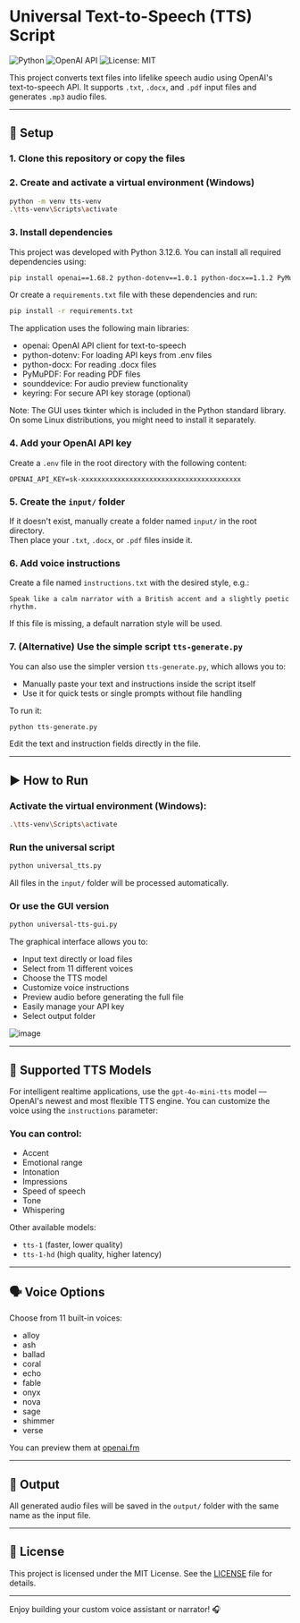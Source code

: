 # Universal Text-to-Speech (TTS) Script

![Python](https://img.shields.io/badge/python-3.12-blue) ![OpenAI API](https://img.shields.io/badge/OpenAI-TTS-orange) ![License: MIT](https://img.shields.io/badge/license-MIT-green)

This project converts text files into lifelike speech audio using OpenAI's text-to-speech API.
It supports `.txt`, `.docx`, and `.pdf` input files and generates `.mp3` audio files.

---

## 🔧 Setup

### 1. Clone this repository or copy the files

### 2. Create and activate a virtual environment (Windows)
```bash
python -m venv tts-venv
.\tts-venv\Scripts\activate
```

### 3. Install dependencies

This project was developed with Python 3.12.6. You can install all required dependencies using:

```bash
pip install openai==1.68.2 python-dotenv==1.0.1 python-docx==1.1.2 PyMuPDF==1.25.4 sounddevice==0.5.1 keyring==25.6.0
```

Or create a `requirements.txt` file with these dependencies and run:

```bash
pip install -r requirements.txt
```

The application uses the following main libraries:
- openai: OpenAI API client for text-to-speech
- python-dotenv: For loading API keys from .env files
- python-docx: For reading .docx files
- PyMuPDF: For reading PDF files
- sounddevice: For audio preview functionality
- keyring: For secure API key storage (optional)

Note: The GUI uses tkinter which is included in the Python standard library. On some Linux distributions, you might need to install it separately.

### 4. Add your OpenAI API key
Create a `.env` file in the root directory with the following content:
```
OPENAI_API_KEY=sk-xxxxxxxxxxxxxxxxxxxxxxxxxxxxxxxxxxxxxxxx
```

### 5. Create the `input/` folder  
If it doesn't exist, manually create a folder named `input/` in the root directory.  
Then place your `.txt`, `.docx`, or `.pdf` files inside it.

### 6. Add voice instructions
Create a file named `instructions.txt` with the desired style, e.g.:
```
Speak like a calm narrator with a British accent and a slightly poetic rhythm.
```
If this file is missing, a default narration style will be used.

### 7. (Alternative) Use the simple script `tts-generate.py`
You can also use the simpler version `tts-generate.py`, which allows you to:
- Manually paste your text and instructions inside the script itself
- Use it for quick tests or single prompts without file handling

To run it:
```bash
python tts-generate.py
```
Edit the text and instruction fields directly in the file.

---

## ▶️ How to Run

### Activate the virtual environment (Windows):
```bash
.\tts-venv\Scripts\activate
```

### Run the universal script
```bash
python universal_tts.py
```
All files in the `input/` folder will be processed automatically.

### Or use the GUI version
```bash
python universal-tts-gui.py
```
The graphical interface allows you to:
- Input text directly or load files
- Select from 11 different voices
- Choose the TTS model
- Customize voice instructions
- Preview audio before generating the full file
- Easily manage your API key
- Select output folder

![image](https://github.com/user-attachments/assets/487d14d1-b6cf-4a23-8298-ad2af847793d)

---

## 💬 Supported TTS Models

For intelligent realtime applications, use the `gpt-4o-mini-tts` model — OpenAI's newest and most flexible TTS engine.
You can customize the voice using the `instructions` parameter:

### You can control:
- Accent
- Emotional range
- Intonation
- Impressions
- Speed of speech
- Tone
- Whispering

Other available models:
- `tts-1` (faster, lower quality)
- `tts-1-hd` (high quality, higher latency)

---

## 🗣️ Voice Options
Choose from 11 built-in voices:
- alloy
- ash
- ballad
- coral
- echo
- fable
- onyx
- nova
- sage
- shimmer
- verse

You can preview them at [openai.fm](https://openai.fm)

---

## 📂 Output
All generated audio files will be saved in the `output/` folder with the same name as the input file.

---

## 📜 License
This project is licensed under the MIT License. See the [LICENSE](LICENSE) file for details.

---

Enjoy building your custom voice assistant or narrator! 🎧
